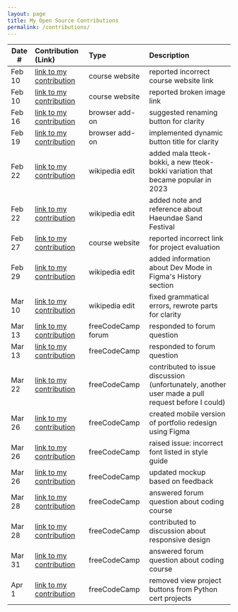 ```yaml
---
layout: page
title: My Open Source Contributions
permalink: /contributions/
---
```


<!--
Type of the contribution should be "Wikipedia edit", "OpenStreet Map feature", "Documentation", "Course website", "Blog",
"Browser Add-on", etc.

The description should include a brief summary of what you did.

The link should bring us to a public page that shows your contribution. 

Replace the first row with your own contribution. 

-->





| Date #       | Contribution (Link)  | Type  | Description |
|---|:---|:---|:---|
| Feb 10 | [link to my contribution](https://github.com/joannakl/ossd/issues/87) | course website | reported incorrect course website link |
| Feb 10 | [link to my contribution](https://github.com/joannakl/ossd/issues/88) | course website    | reported broken image link     |
| Feb 16 | [link to my contribution](https://github.com/ossd-s24/TikTock/issues/10) | browser add-on | suggested renaming button for clarity |
| Feb 19 | [link to my contribution](https://github.com/ossd-s24/TikTock/pull/15) | browser add-on | implemented dynamic button title for clarity |
| Feb 22 | [link to my contribution](https://en.wikipedia.org/wiki/Tteokbokki) | wikipedia edit | added mala tteok-bokki, a new tteok-bokki variation that became popular in 2023 |
| Feb 22 | [link to my contribution](https://en.wikipedia.org/wiki/Haeundae_Beach) | wikipedia edit | added note and reference about Haeundae Sand Festival | 
| Feb 27| [link to my contribution](https://github.com/joannakl/ossd/issues/101) | course website | reported incorrect link for project evaluation |
| Feb 29 | [link to my contribution](https://en.wikipedia.org/wiki/Figma) | wikipedia edit | added information about Dev Mode in Figma's History section |
| Mar 10 | [link to my contribution](https://en.wikipedia.org/wiki/Mochi_donut) | wikipedia edit | fixed grammatical errors, rewrote parts for clarity |
| Mar 13 | [link to my contribution](https://forum.freecodecamp.org/t/what-projects-i-can-start-to-practice/677018/6) | freeCodeCamp forum | responded to forum question |
| Mar 13 | [link to my contribution](https://forum.freecodecamp.org/t/learn-form-validation-by-building-a-calorie-counter-step-78/679248) | freeCodeCamp | responded to forum question |
| Mar 22 | [link to my contribution](https://github.com/freeCodeCamp/freeCodeCamp/issues/54188#issuecomment-2015499420) | freeCodeCamp | contributed to issue discussion (unfortunately, another user made a pull request before I could) |
| Mar 26 | [link to my contribution](https://github.com/freeCodeCamp/freeCodeCamp/issues/48234#issuecomment-2020830823) | freeCodeCamp | created mobile version of portfolio redesign using Figma |
| Mar 26 | [link to my contribution](https://github.com/freeCodeCamp/freeCodeCamp/issues/54224) | freeCodeCamp | raised issue: incorrect font listed in style guide |
| Mar 26 | [link to my contribution](https://github.com/freeCodeCamp/freeCodeCamp/issues/48234#issuecomment-2021176999) | freeCodeCamp | updated mockup based on feedback |
| Mar 28 | [link to my contribution](https://forum.freecodecamp.org/t/learn-html-by-building-a-cat-photo-app-step-8/682700/2?u=jnaa) | freeCodeCamp | answered forum question about coding course |
| Mar 28 | [link to my contribution](https://github.com/freeCodeCamp/freeCodeCamp/issues/48234#issuecomment-2026199617) | freeCodeCamp | contributed to discussion about responsive design |
| Mar 31 | [link to my contribution](https://forum.freecodecamp.org/t/learn-html-by-building-a-cat-photo-app-step-8/683097) | freeCodeCamp | answered forum question about coding course |
| Apr 1 | [link to my contribution](https://github.com/freeCodeCamp/freeCodeCamp/pull/54261) | freeCodeCamp | removed view project buttons from Python cert projects |